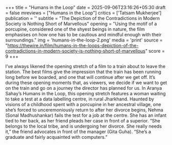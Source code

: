 +++
title = "Humans in the Loop"
date = 2025-09-06T23:16:26+05:30
draft = false
mreviews = ["Humans in the Loop"]
critics = ['Tatsam Mukherjee']
publication = ''
subtitle = "The Depiction of the Contradictions in Modern Society is Nothing Short of Marvellous"
opening = "Using the motif of a porcupine, considered one of the shyest beings in nature, the film emphasises on how one has to be cautious and mindful enough with their surroundings."
img = 'humans-in-the-loop-2.png'
media = 'print'
source = "https://thewire.in/film/humans-in-the-loops-depiction-of-the-contradictions-in-modern-society-is-nothing-short-of-marvellous"
score = 9
+++

I’ve always likened the opening stretch of a film to a train about to leave the station. The best films give the impression that the train has been running long before we boarded, and one that will continue after we get off. It’s during these opening moments that, as viewers, we decide if we want to get on the train and go on a journey the director has planned for us. In Aranya Sahay’s Humans in the Loop, this opening stretch features a woman waiting to take a test at a data labelling centre, in rural Jharkhand. Haunted by visions of a childhood spent with a porcupine in her ancestral village, one she’s forced to unceremoniously return to after her divorce begins, Nehma (Sonal Madhushankar) fails the test for a job at the centre. She has an infant tied to her back, as her friend pleads her case in front of a superior. “She belongs to the local tribe, and is undergoing her divorce. She really needs it,” the friend advocates in front of the manager (Gita Guha). “She’s a graduate and fairly acquainted with computers.”
